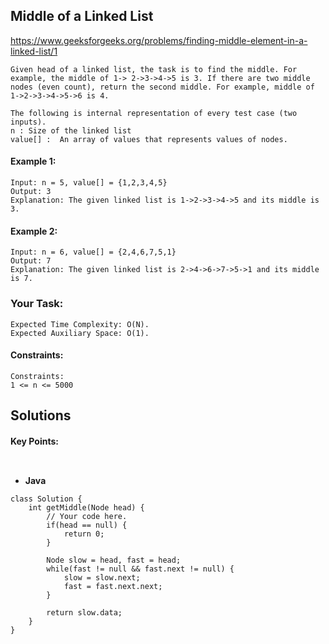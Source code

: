 ## Middle of a Linked List


https://www.geeksforgeeks.org/problems/finding-middle-element-in-a-linked-list/1


```
Given head of a linked list, the task is to find the middle. For example, the middle of 1-> 2->3->4->5 is 3. If there are two middle nodes (even count), return the second middle. For example, middle of 1->2->3->4->5->6 is 4.

The following is internal representation of every test case (two inputs).
n : Size of the linked list
value[] :  An array of values that represents values of nodes.
```


#### Example 1:

```
Input: n = 5, value[] = {1,2,3,4,5}
Output: 3 
Explanation: The given linked list is 1->2->3->4->5 and its middle is 3.

```

#### Example 2:
```
Input: n = 6, value[] = {2,4,6,7,5,1}
Output: 7 
Explanation: The given linked list is 2->4->6->7->5->1 and its middle is 7.
```
### Your Task:

```
Expected Time Complexity: O(N).
Expected Auxiliary Space: O(1).
```

#### Constraints:
```
Constraints:
1 <= n <= 5000
```

## Solutions

#### Key Points:
```


```

* **Java**

```
class Solution {
    int getMiddle(Node head) {
        // Your code here.
        if(head == null) {
            return 0;
        }
        
        Node slow = head, fast = head;
        while(fast != null && fast.next != null) {
            slow = slow.next;
            fast = fast.next.next;
        }
        
        return slow.data;
    }
}
```



























